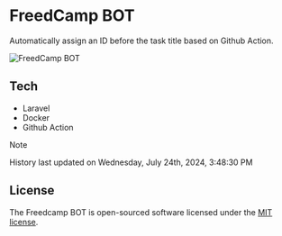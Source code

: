 # FreedCamp BOT

Automatically assign an ID before the task title based on Github Action.

![FreedCamp BOT](https://repository-images.githubusercontent.com/737932867/7d34798b-2680-471c-b089-a78a718d3d6a)

## Tech

- Laravel
- Docker
- Github Action

> [!NOTE]  
> History last updated on Wednesday, July 24th, 2024, 3:48:30 PM

## License

The Freedcamp BOT is open-sourced software licensed under the [MIT license](https://opensource.org/licenses/MIT).
